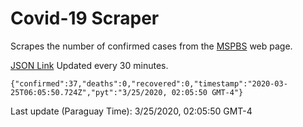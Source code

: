 # Covid-19 Scraper

Scrapes the number of confirmed cases from the [MSPBS](https://www.mspbs.gov.py/covid-19.php) web page.

[JSON Link](https://jmayalag.github.io/covid19-scrape/cases.json)
Updated every 30 minutes.
```
{"confirmed":37,"deaths":0,"recovered":0,"timestamp":"2020-03-25T06:05:50.724Z","pyt":"3/25/2020, 02:05:50 GMT-4"}
```
Last update (Paraguay Time): 3/25/2020, 02:05:50 GMT-4